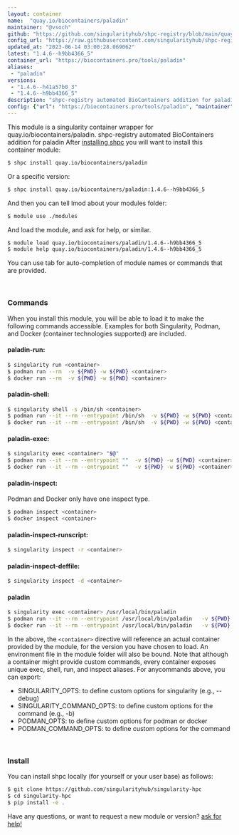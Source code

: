 ```yaml
---
layout: container
name:  "quay.io/biocontainers/paladin"
maintainer: "@vsoch"
github: "https://github.com/singularityhub/shpc-registry/blob/main/quay.io/biocontainers/paladin/container.yaml"
config_url: "https://raw.githubusercontent.com/singularityhub/shpc-registry/main/quay.io/biocontainers/paladin/container.yaml"
updated_at: "2023-06-14 03:00:28.069062"
latest: "1.4.6--h9bb4366_5"
container_url: "https://biocontainers.pro/tools/paladin"
aliases:
 - "paladin"
versions:
 - "1.4.6--h41a57b0_3"
 - "1.4.6--h9bb4366_5"
description: "shpc-registry automated BioContainers addition for paladin"
config: {"url": "https://biocontainers.pro/tools/paladin", "maintainer": "@vsoch", "description": "shpc-registry automated BioContainers addition for paladin", "latest": {"1.4.6--h9bb4366_5": "sha256:841ab0ba9a3c28a2aee66f185375972ce6101a9f8d3826b233be97a324c2503e"}, "tags": {"1.4.6--h41a57b0_3": "sha256:e4afff1c8e0676c39d5d4deb39f02aefb3f81d2ff153aceb47554af1d6d92d41", "1.4.6--h9bb4366_5": "sha256:841ab0ba9a3c28a2aee66f185375972ce6101a9f8d3826b233be97a324c2503e"}, "docker": "quay.io/biocontainers/paladin", "aliases": {"paladin": "/usr/local/bin/paladin"}}
---
```


This module is a singularity container wrapper for quay.io/biocontainers/paladin.
shpc-registry automated BioContainers addition for paladin
After [installing shpc](#install) you will want to install this container module:


```bash
$ shpc install quay.io/biocontainers/paladin
```

Or a specific version:

```bash
$ shpc install quay.io/biocontainers/paladin:1.4.6--h9bb4366_5
```

And then you can tell lmod about your modules folder:

```bash
$ module use ./modules
```

And load the module, and ask for help, or similar.

```bash
$ module load quay.io/biocontainers/paladin/1.4.6--h9bb4366_5
$ module help quay.io/biocontainers/paladin/1.4.6--h9bb4366_5
```

You can use tab for auto-completion of module names or commands that are provided.

<br>

### Commands

When you install this module, you will be able to load it to make the following commands accessible.
Examples for both Singularity, Podman, and Docker (container technologies supported) are included.

#### paladin-run:

```bash
$ singularity run <container>
$ podman run --rm  -v ${PWD} -w ${PWD} <container>
$ docker run --rm  -v ${PWD} -w ${PWD} <container>
```

#### paladin-shell:

```bash
$ singularity shell -s /bin/sh <container>
$ podman run --it --rm --entrypoint /bin/sh  -v ${PWD} -w ${PWD} <container>
$ docker run --it --rm --entrypoint /bin/sh  -v ${PWD} -w ${PWD} <container>
```

#### paladin-exec:

```bash
$ singularity exec <container> "$@"
$ podman run --it --rm --entrypoint ""  -v ${PWD} -w ${PWD} <container> "$@"
$ docker run --it --rm --entrypoint ""  -v ${PWD} -w ${PWD} <container> "$@"
```

#### paladin-inspect:

Podman and Docker only have one inspect type.

```bash
$ podman inspect <container>
$ docker inspect <container>
```

#### paladin-inspect-runscript:

```bash
$ singularity inspect -r <container>
```

#### paladin-inspect-deffile:

```bash
$ singularity inspect -d <container>
```


#### paladin

```bash
$ singularity exec <container> /usr/local/bin/paladin
$ podman run --it --rm --entrypoint /usr/local/bin/paladin   -v ${PWD} -w ${PWD} <container> -c " $@"
$ docker run --it --rm --entrypoint /usr/local/bin/paladin   -v ${PWD} -w ${PWD} <container> -c " $@"
```



In the above, the `<container>` directive will reference an actual container provided
by the module, for the version you have chosen to load. An environment file in the
module folder will also be bound. Note that although a container
might provide custom commands, every container exposes unique exec, shell, run, and
inspect aliases. For anycommands above, you can export:

 - SINGULARITY_OPTS: to define custom options for singularity (e.g., --debug)
 - SINGULARITY_COMMAND_OPTS: to define custom options for the command (e.g., -b)
 - PODMAN_OPTS: to define custom options for podman or docker
 - PODMAN_COMMAND_OPTS: to define custom options for the command

<br>

### Install

You can install shpc locally (for yourself or your user base) as follows:

```bash
$ git clone https://github.com/singularityhub/singularity-hpc
$ cd singularity-hpc
$ pip install -e .
```

Have any questions, or want to request a new module or version? [ask for help!](https://github.com/singularityhub/singularity-hpc/issues)